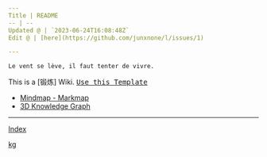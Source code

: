 ```yaml
---
Title | README
-- | --
Updated @ | `2023-06-24T16:08:48Z`
Edit @ | [here](https://github.com/junxnone/l/issues/1)

---
```

`Le vent se lève, ‌‍‍‌‍​‌‌‍​‍‌‌‌‌​‌‌‍‍‍​‌‍‍‍‍​‌‍‍‍‍​‌‍‍‌‍​‌‌‍​‍‍‌‌‌​‌‌‍‍‍​‌‌‌‍‍​‌‍‍‍‍​‌‍‍‌‍​‌‌‍​‌‌‌‌‍​‌‌‍‌​‍‌‌‌‌​‍‍‍‍‍​‍‍‍​‍‌​‌​‌‌‌​‌‌‌‌​‌‌‍il faut tenter de vivre.`


This is a [锻炼] Wiki.  <kbd>[Use this Template](https://github.com/junxnone/twiki/generate)</kbd>



- [Mindmap - Markmap](https://junxnone.github.io/l/markmap.html?md=https://junxnone.github.io/l/_sidebar.md)
- [3D Knowledge Graph](https://junxnone.github.io/kg?json=l/kg.json)

---

[Index](_sidebar.md ':include')

[kg](https://junxnone.github.io/kg?json=l/kg.json ':include :type=iframe width=100% height=800px')


